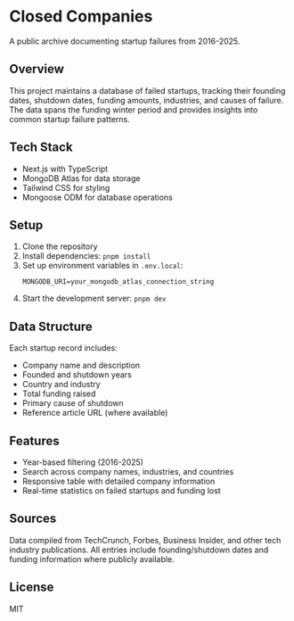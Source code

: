 # Closed Companies

A public archive documenting startup failures from 2016-2025.

## Overview

This project maintains a database of failed startups, tracking their founding dates, shutdown dates, funding amounts, industries, and causes of failure. The data spans the funding winter period and provides insights into common startup failure patterns.

## Tech Stack

- Next.js with TypeScript
- MongoDB Atlas for data storage
- Tailwind CSS for styling
- Mongoose ODM for database operations

## Setup

1. Clone the repository
2. Install dependencies: `pnpm install`
3. Set up environment variables in `.env.local`:
   ```
   MONGODB_URI=your_mongodb_atlas_connection_string
   ```
4. Start the development server: `pnpm dev`

## Data Structure

Each startup record includes:
- Company name and description
- Founded and shutdown years
- Country and industry
- Total funding raised
- Primary cause of shutdown
- Reference article URL (where available)

## Features

- Year-based filtering (2016-2025)
- Search across company names, industries, and countries
- Responsive table with detailed company information
- Real-time statistics on failed startups and funding lost

## Sources

Data compiled from TechCrunch, Forbes, Business Insider, and other tech industry publications. All entries include founding/shutdown dates and funding information where publicly available.

## License

MIT
